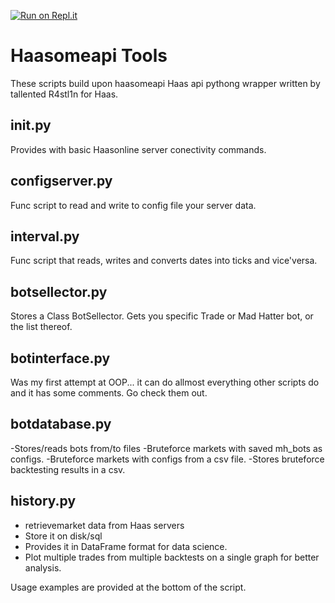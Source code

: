 [![Run on Repl.it](https://repl.it/badge/github/iamcos/haasomeapitools)](https://repl.it/github/iamcos/haasomeapitools)
# Haasomeapi Tools

These scripts build upon haasomeapi Haas api pythong wrapper written by tallented R4stl1n for Haas.
## init.py
Provides with basic Haasonline server conectivity commands.
## configserver.py
Func script to read and write to config file your server data.
## interval.py
Func script that reads, writes and converts dates into ticks and vice'versa.
## botsellector.py
Stores a Class BotSellector. Gets you specific Trade or Mad Hatter bot, or the list thereof.
## botinterface.py
Was my first attempt at OOP... it can do allmost everything other scripts do and it has some comments. Go check them out.
## botdatabase.py
-Stores/reads bots from/to files
-Bruteforce markets with saved mh_bots as configs.
-Bruteforce markets with configs from a csv file.
-Stores bruteforce backtesting results in a csv.

## history.py
- retrievemarket data from Haas servers
- Store it on disk/sql
- Provides it in DataFrame format for data science.
- Plot multiple trades from multiple backtests on a single graph for better analysis.

Usage examples are provided at the bottom of the script.
